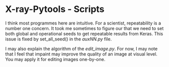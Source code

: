 # X-ray-Pytools - Scripts

I think most programmes here are intuitive.  For a scientist, repeatability is a number one concern.  It took me sometimes to figure our that we need to set both global and operational seeds to get repeatable results from Keras.  This issue is fixed by set_all_seed() in the _auxNN.py_ file.

I may also explain the algorithm of the _edit_image.py_.  For now, I may note that I feel that impaint may improve the quality of an image at visual level.  You may apply it for editing images one-by-one.
